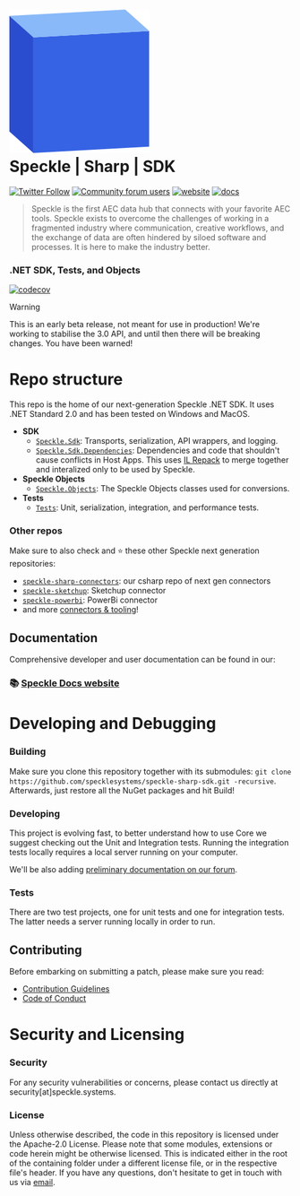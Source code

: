 ![Speckle Box](/logo.png)  
Speckle | Sharp | SDK
=================================================================================================================================

[![Twitter Follow](https://img.shields.io/twitter/follow/SpeckleSystems?style=social)](https://twitter.com/SpeckleSystems) [![Community forum users](https://img.shields.io/discourse/users?server=https%3A%2F%2Fspeckle.community&style=flat-square&logo=discourse&logoColor=white)](https://speckle.community) [![website](https://img.shields.io/badge/https://-speckle.systems-royalblue?style=flat-square)](https://speckle.systems) [![docs](https://img.shields.io/badge/docs-speckle.guide-orange?style=flat-square&logo=read-the-docs&logoColor=white)](https://speckle.guide/dev/)

 > Speckle is the first AEC data hub that connects with your favorite AEC tools. Speckle exists to overcome the challenges of working in a fragmented industry where communication, creative workflows, and the exchange of data are often hindered by siloed software and processes. It is here to make the industry better.

### .NET SDK, Tests, and Objects

[![codecov](https://codecov.io/gh/specklesystems/speckle-sharp-sdk/branch/dev/graph/badge.svg?token=TTM5OGr38m)](https://codecov.io/gh/specklesystems/speckle-sharp-sdk)

> [!WARNING]
> This is an early beta release, not meant for use in production! We're working to stabilise the 3.0 API, and until then there will be breaking changes. You have been warned!

# Repo structure

This repo is the home of our next-generation Speckle .NET SDK. It uses .NET Standard 2.0 and has been tested on Windows and MacOS.

- **SDK**
  - [`Speckle.Sdk`](https://github.com/specklesystems/speckle-sharp-sdk/tree/dev/src/Speckle.Sdk): Transports, serialization, API wrappers, and logging.
  - [`Speckle.Sdk.Dependencies`](https://github.com/specklesystems/speckle-sharp-sdk/tree/dev/src/Speckle.Sdk.Dependencies): Dependencies and code that shouldn't cause conflicts in Host Apps.  This uses [IL Repack](https://github.com/gluck/il-repack) to merge together and interalized only to be used by Speckle.
- **Speckle Objects**
  - [`Speckle.Objects`](https://github.com/specklesystems/speckle-sharp-sdk/tree/dev/src/Speckle.Objects): The Speckle Objects classes used for conversions.
- **Tests**
  - [`Tests`](https://github.com/specklesystems/speckle-sharp-sdk/tree/dev/tests): Unit, serialization, integration, and performance tests.

### Other repos

Make sure to also check and ⭐️ these other Speckle next generation repositories:

- [`speckle-sharp-connectors`](https://github.com/specklesystems/speckle-sharp-connectors): our csharp repo of next gen connectors
- [`speckle-sketchup`](https://github.com/specklesystems/speckle-sketchup): Sketchup connector
- [`speckle-powerbi`](https://github.com/specklesystems/speckle-powerbi): PowerBi connector
- and more [connectors & tooling](https://github.com/specklesystems/)!

## Documentation

Comprehensive developer and user documentation can be found in our:

### 📚 [Speckle Docs website](https://speckle.guide/dev/)

# Developing and Debugging

### Building

Make sure you clone this repository together with its submodules: `git clone https://github.com/specklesystems/speckle-sharp-sdk.git -recursive`.
Afterwards, just restore all the NuGet packages and hit Build!

### Developing

This project is evolving fast, to better understand how to use Core we suggest checking out the Unit and Integration tests. Running the integration tests locally requires a local server running on your computer.

We'll be also adding [preliminary documentation on our forum](https://discourse.speckle.works/c/speckle-insider/10).

### Tests

There are two test projects, one for unit tests and one for integration tests. The latter needs a server running locally in order to run.

## Contributing

Before embarking on submitting a patch, please make sure you read:

- [Contribution Guidelines](CONTRIBUTING.md)
- [Code of Conduct](CODE_OF_CONDUCT.md)

# Security and Licensing
      
### Security

For any security vulnerabilities or concerns, please contact us directly at security[at]speckle.systems.

### License

Unless otherwise described, the code in this repository is licensed under the Apache-2.0 License. Please note that some modules, extensions or code herein might be otherwise licensed. This is indicated either in the root of the containing folder under a different license file, or in the respective file's header. If you have any questions, don't hesitate to get in touch with us via [email](mailto:hello@speckle.systems).

